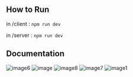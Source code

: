## How to Run 

in /client : ```npm run dev``` 

in /server : ```npm run dev``` 

## Documentation

![image6](https://github.com/dibazalfa/password_manager_rsa/assets/103043684/e8be7479-6aff-4e3f-9e59-f8780fea624a)
![image](https://github.com/dibazalfa/password_manager_rsa/assets/103043684/518498dc-6ce4-4f95-91cd-36669afe8db9)
![image8](https://github.com/dibazalfa/password_manager_rsa/assets/103043684/63959811-f196-4716-a23b-78e258a0ff51)
![image7](https://github.com/dibazalfa/password_manager_rsa/assets/103043684/7acf6fd5-8cdf-401a-8fa8-19dfde494b68)
![image1](https://github.com/dibazalfa/password_manager_rsa/assets/103043684/28cd1c30-aad4-4423-935e-22274fc532c3)
